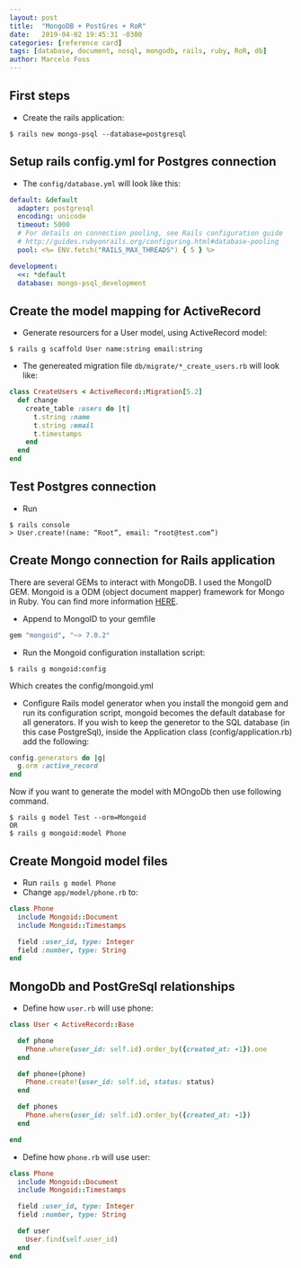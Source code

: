 ```yaml
---
layout: post
title:  "MongoDB + PostGres + RoR"
date:   2019-04-02 19:45:31 -0300
categories: [reference card]
tags: [database, document, nosql, mongodb, rails, ruby, RoR, db]
author: Marcelo Foss
---
```


## First steps
* Create the rails application:
```
$ rails new mongo-psql --database=postgresql
```

## Setup rails config.yml for Postgres connection
* The `config/database.yml` will look like this:

```yaml
default: &default
  adapter: postgresql
  encoding: unicode
  timeout: 5000
  # For details on connection pooling, see Rails configuration guide
  # http://guides.rubyonrails.org/configuring.html#database-pooling
  pool: <%= ENV.fetch("RAILS_MAX_THREADS") { 5 } %>

development:
  <<: *default
  database: mongo-psql_development
```

## Create the model mapping for ActiveRecord
* Generate resourcers for a User model, using ActiveRecord model:
```
$ rails g scaffold User name:string email:string
```
* The genereated migration file `db/migrate/*_create_users.rb` will look like:

```ruby
class CreateUsers < ActiveRecord::Migration[5.2]
  def change
    create_table :users do |t|
      t.string :name
      t.string :email
      t.timestamps
    end
  end
end

```

## Test Postgres connection
* Run
```
$ rails console
> User.create!(name: “Root”, email: “root@test.com”)
```

## Create Mongo connection for Rails application
There are several GEMs to interact with MongoDB. I used the MongoID GEM.
Mongoid is a ODM (object document mapper) framework for Mongo in Ruby.
You can find more information [HERE](https://docs.mongodb.com/mongoid/current/).

* Append to MongoID to your gemfile
``` ruby
gem "mongoid", "~> 7.0.2"
```
* Run the Mongoid configuration installation script:
```
$ rails g mongoid:config
```
Which creates the config/mongoid.yml

* Configure Rails model generator
when you install the mongoid gem and run its configuration script, mongoid becomes the default database for all generators. If you wish to keep the generetor to the SQL database (in this case PostgreSql), inside the Application class (config/application.rb)  add the following:
```ruby
config.generators do |g|
  g.orm :active_record
end
```

Now if you want to generate the model with MOngoDb then use following command.
```
$ rails g model Test --orm=Mongoid
OR
$ rails g mongoid:model Phone
```


## Create Mongoid model files
* Run `rails g model Phone`
* Change `app/model/phone.rb` to:

```ruby
class Phone
  include Mongoid::Document
  include Mongoid::Timestamps

  field :user_id, type: Integer
  field :number, type: String
end
```

## MongoDb and PostGreSql relationships

* Define how `user.rb` will use phone:  

```ruby
class User < ActiveRecord::Base

  def phone
    Phone.where(user_id: self.id).order_by({created_at: -1}).one
  end

  def phone=(phone)
    Phone.create!(user_id: self.id, status: status)
  end

  def phones
    Phone.where(user_id: self.id).order_by({created_at: -1})
  end

end
```

* Define how `phone.rb` will use user:   

```ruby
class Phone
  include Mongoid::Document
  include Mongoid::Timestamps

  field :user_id, type: Integer
  field :number, type: String

  def user
    User.find(self.user_id)
  end
end
```
